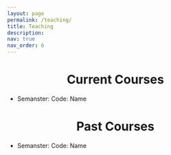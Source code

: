 ```yaml
---
layout: page
permalink: /teaching/
title: Teaching
description:
nav: true
nav_order: 6
---
```


<style>
h1 {text-align: center;}
</style>

<h1>Current Courses</h1>

  - Semanster: Code: Name
  
<h1>Past Courses</h1>

  - Semanster: Code: Name

